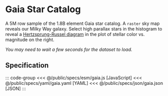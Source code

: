<script setup>
  import { reset } from '@uwdata/vgplot';
  reset();
</script>

# Gaia Star Catalog

A 5M row sample of the 1.8B element Gaia star catalog.
A `raster` sky map reveals our Milky Way galaxy. Select high parallax stars in the histogram to reveal a
[Hertzsprung-Russel diagram](https://en.wikipedia.org/wiki/Hertzsprung%E2%80%93Russell_diagram)
in the plot of stellar color vs. magnitude on the right.

_You may need to wait a few seconds for the dataset to load._

<Example spec="/specs/yaml/gaia.yaml" />

## Specification

::: code-group
<<< @/public/specs/esm/gaia.js [JavaScript]
<<< @/public/specs/yaml/gaia.yaml [YAML]
<<< @/public/specs/json/gaia.json [JSON]
:::
